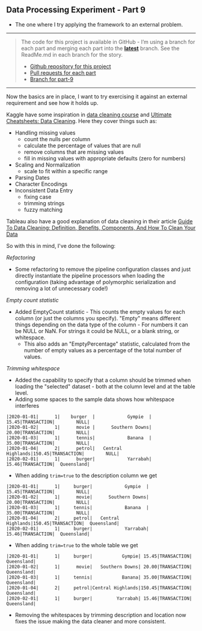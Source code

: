 Data Processing Experiment - Part 9
---
- The one where I try applying the framework to an external problem.

---

> The code for this project is available in GitHub - I’m using a branch for each part and merging each part into the **[latest](https://github.com/prule/data-processing-experiment/tree/latest)** branch. See the ReadMe.md in each branch for the story.
>
> - [Github repository for this project](https://github.com/prule/data-processing-experiment/)
> - [Pull requests for each part](https://github.com/prule/data-processing-experiment/pulls?q=is%3Apr+is%3Aclosed) 
> - [Branch for part-9](https://github.com/prule/data-processing-experiment/tree/part-9)

---

Now the basics are in place, I want to try exercising it against an external requirement and see how it holds up.

Kaggle have some inspiration in [data cleaning course](https://www.kaggle.com/learn/data-cleaning) and [Ultimate Cheatsheets: Data Cleaning](https://www.kaggle.com/code/vivovinco/ultimate-cheatsheets-data-cleaning). Here they cover things such as:
- Handling missing values
  - count the nulls per column
  - calculate the percentage of values that are null
  - remove columns that are missing values
  - fill in missing values with appropriate defaults (zero for numbers)
- Scaling and Normalization
  - scale to fit within a specific range
- Parsing Dates
- Character Encodings
- Inconsistent Data Entry
  - fixing case
  - trimming strings
  - fuzzy matching

Tableau also have a good explanation of data cleaning in their article [Guide To Data Cleaning: Definition, Benefits, Components, And How To Clean Your Data](https://www.tableau.com/learn/articles/what-is-data-cleaning)

So with this in mind, I've done the following:

*Refactoring*

- Some refactoring to remove the pipeline configuration classes and just directly instantiate the pipeline processors when loading the configuration (taking advantage of polymorphic serialization and removing a lot of unnecessary code!)

*Empty count statistic*

- Added EmptyCount statistic - This counts the empty values for each column (or just the columns you specify). "Empty" means different things depending on the data type of the column - For numbers it can be NULL or NaN. For strings it could be NULL, or a blank string, or whitespace.  
  - This also adds an "EmptyPercentage" statistic, calculated from the number of empty values as a percentage of the total number of values.

*Trimming whitespace*

- Added the capability to specify that a column should be trimmed when loading the "selected" dataset - both at the column level and at the table level.
- Adding some spaces to the sample data shows how whitespace interferes 
```
|2020-01-01|      1|    burger  |            Gympie  | 15.45|TRANSACTION|        NULL|
|2020-01-02|      1|      movie |      Southern Downs| 20.00|TRANSACTION|        NULL|
|2020-01-03|      1|      tennis|            Banana  | 35.00|TRANSACTION|        NULL|
|2020-01-04|      2|      petrol|   Central Highlands|150.45|TRANSACTION|        NULL|
|2020-02-01|      1|      burger|            Yarrabah| 15.46|TRANSACTION|  Queensland|
```
- When adding `trim=true` to the description column we get
```
|2020-01-01|      1|     burger|            Gympie  | 15.45|TRANSACTION|        NULL|
|2020-01-02|      1|      movie|      Southern Downs| 20.00|TRANSACTION|        NULL|
|2020-01-03|      1|     tennis|            Banana  | 35.00|TRANSACTION|        NULL|
|2020-01-04|      2|     petrol|   Central Highlands|150.45|TRANSACTION|  Queensland|
|2020-02-01|      1|     burger|            Yarrabah| 15.46|TRANSACTION|  Queensland|
```
- When adding `trim=true` to the whole table we get
```
|2020-01-01|      1|     burger|           Gympie| 15.45|TRANSACTION|  Queensland|
|2020-01-02|      1|      movie|   Southern Downs| 20.00|TRANSACTION|  Queensland|
|2020-01-03|      1|     tennis|           Banana| 35.00|TRANSACTION|  Queensland|
|2020-01-04|      2|     petrol|Central Highlands|150.45|TRANSACTION|  Queensland|
|2020-02-01|      1|     burger|         Yarrabah| 15.46|TRANSACTION|  Queensland|
```
- Removing the whitespaces by trimming description and location now fixes the issue making the data cleaner and more consistent.

